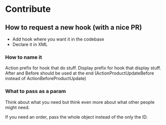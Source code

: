 Contribute
==========

How to request a new hook (with a nice PR)
------------------------------------------

-   Add hook where you want it in the codebase
-   Declare it in XML

### How to name it

Action prefix for hook that do stuff. Display prefix for hook that
display stuff. After and Before should be used at the end
(ActionProductUpdateBefore instead of ActionBeforeProductUpdate)

### What to pass as a param

Think about what you need but think even more about what other people
might need.

If you need an order, pass the whole object instead of the only the ID.
